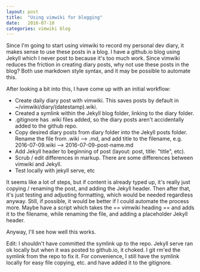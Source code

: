 ```yaml
---
layout: post
title:  "Using vimwiki for blogging"
date:   2016-07-10
categories: vimwiki blog
---
```

Since I'm going to start using vimwiki to record my personal dev diary, it makes sense to use these
posts in a blog. I have a github.io blog using Jekyll which I never post to because it's too much
work. Since vimwiki reduces the friction in creating diary posts, why not use these posts in the
blog? Both use markdown style syntax, and it may be possible to automate this.

After looking a bit into this, I have come up with an initial workflow:

* Create daily diary post with vimwiki. This saves posts by default in ~/vimwiki/diary/(datestamp).wiki.
* Created a symlink within the Jekyll blog folder, linking to the diary folder.
* .gitignore has .wiki files added, so the diary posts aren't accidentally added to the github repo.
* Copy desired diary posts from diary folder into the Jekyll posts folder. Rename the file from .wiki --> .md, and add title to the filename, e.g. 2016-07-09.wiki --> 2016-07-09-post-name.md
* Add Jekyll header to beginning of post (layout: post, title: "title", etc).
* Scrub / edit differences in markup. There are some differences between vimwiki and Jekyll.
* Test locally with jekyll serve, etc

It seems like a lot of steps, but if content is already typed up, it's really just copying / renaming
the post, and adding the Jekyll header. Then after that, it's just testing and adjusting formatting,
which would be needed regardless anyway. Still, if possible, it would be better if I could automate
the process more. Maybe have a script which takes the == vimwiki heading == and adds it to the
filename, while renaming the file, and adding a placeholder Jekyll header.

Anyway, I'll see how well this works.

Edit: I shouldn't have committed the symlink up to the repo. Jekyll serve ran ok locally but when
it was posted to github.io, it choked. I git rm'ed the symlink from the repo to fix it. For
convenience, I still have the symlink locally for easy file copying, etc. and have added it to the
gitignore.
